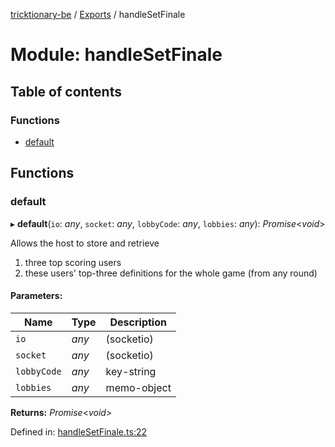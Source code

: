 [tricktionary-be](../README.md) / [Exports](../modules.md) / handleSetFinale

# Module: handleSetFinale

## Table of contents

### Functions

- [default](handlesetfinale.md#default)

## Functions

### default

▸ **default**(`io`: *any*, `socket`: *any*, `lobbyCode`: *any*, `lobbies`: *any*): *Promise*<*void*\>

Allows the host to store and retrieve

1) three top scoring users
2) these users' top-three definitions for the whole game (from any round)

#### Parameters:

Name | Type | Description |
------ | ------ | ------ |
`io` | *any* | (socketio)   |
`socket` | *any* | (socketio)   |
`lobbyCode` | *any* | key-string   |
`lobbies` | *any* | memo-object    |

**Returns:** *Promise*<*void*\>

Defined in: [handleSetFinale.ts:22](https://github.com/story-squad/tricktionary-be/blob/542a53b/src/sockets/handleSetFinale.ts#L22)
